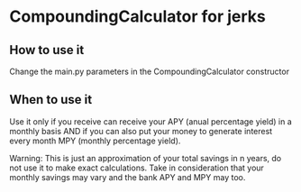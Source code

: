 # CompoundingCalculator for jerks

## How to use it

Change the main.py parameters in the CompoundingCalculator constructor

## When to use it

Use it only if you receive can receive your APY (anual percentage yield) in a monthly basis AND if you can also put your money to generate interest every month MPY (monthly percentage yield).

Warning: This is just an approximation of your total savings in n years, do not use it to make exact calculations. Take in consideration that your monthly savings may vary and the bank APY and MPY may too.
